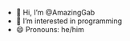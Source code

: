 - 👋 Hi, I’m @AmazingGab
- 👀 I’m interested in programming
- 😄 Pronouns: he/him

<!---
AmazingGab/AmazingGab is a ✨ special ✨ repository because its `README.md` (this file) appears on your GitHub profile.
You can click the Preview link to take a look at your changes.
--->
